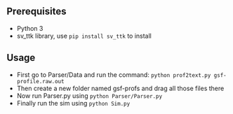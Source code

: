 ## Prerequisites
- Python 3
- sv_ttk library, use `pip install sv_ttk` to install

## Usage
- First go to Parser/Data and run the command: `python prof2text.py gsf-profile.raw.out`
- Then create a new folder named gsf-profs and drag all those files there
- Now run Parser.py using `python Parser/Parser.py`
- Finally run the sim using `python Sim.py`
